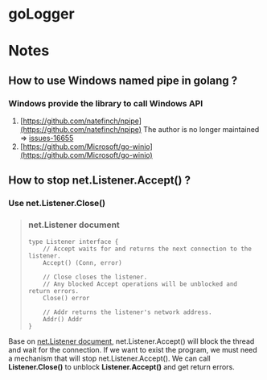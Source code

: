 # goLogger
# Notes
## How to use Windows named pipe in golang ?
### Windows provide the library to call Windows API
1. [https://github.com/natefinch/npipe](https://github.com/natefinch/npipe) The author is no longer maintained => [issues-16655](https://github.com/golang/go/issues/16655)
1. [https://github.com/Microsoft/go-winio](https://github.com/Microsoft/go-winio)

## How to stop net.Listener.Accept() ?
### Use net.Listener.Close()
> ### net.Listener document
> ```golang
> type Listener interface {
>     // Accept waits for and returns the next connection to the listener.
>     Accept() (Conn, error)
>
>     // Close closes the listener.
>     // Any blocked Accept operations will be unblocked and return errors.
>     Close() error
>
>     // Addr returns the listener's network address.
>     Addr() Addr
> }
> ```
 Base on [net.Listener document](https://golang.org/pkg/net/#Listener), net.Listener.Accept() will block the thread and wait for the connection. If we want to exist the program, we must need a mechanism that will stop net.Listener.Accept(). We can call **Listener.Close()** to unblock **Listener.Accept()** and get return errors.

